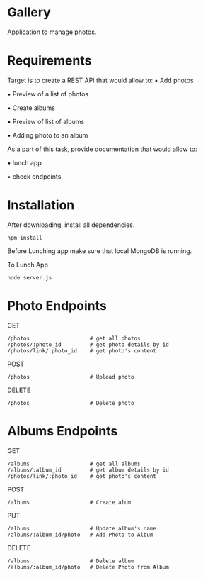 # Gallery

Application to manage photos.

# Requirements

Target is to create a REST API that would allow to:
• Add photos

• Preview of a list of photos

• Create albums

• Preview of list of albums

• Adding photo to an album

As a part of this task, provide documentation that would allow to:

• lunch app

• check endpoints

# Installation

After downloading, install all dependencies.

```npm
npm install
```

Before Lunching app make sure that local MongoDB is running.

To Lunch App

```npm
node server.js
```

# Photo Endpoints

GET

```http
/photos                   # get all photos
/photos/:photo_id         # get photo details by id
/photos/link/:photo_id    # get photo's content
```

POST

```http
/photos                   # Upload photo
```

DELETE

```http
/photos                   # Delete photo
```

# Albums Endpoints

GET

```http
/albums                   # get all albums
/albums/:album_id         # get album details by id
/photos/link/:photo_id    # get photo's content
```

POST

```http
/albums                   # Create alum
```

PUT

```http
/albums                   # Update album's name
/albums/:album_id/photo   # Add Photo to Album
```

DELETE

```http
/albums                   # Delete album
/albums/:album_id/photo   # Delete Photo from Album
```
